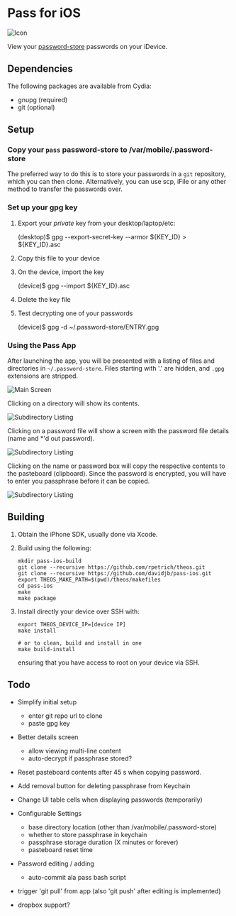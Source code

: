 Pass for iOS
============

![Icon](https://raw.github.com/rephorm/pass-ios/master/Resources/Icon.png)

View your [password-store][] passwords on your iDevice.

[password-store]: http://zx2c4.com/projects/password-store

Dependencies
------------

The following packages are available from Cydia:

  * gnupg  (required)
  * git    (optional)

Setup
-----

### Copy your `pass` password-store to /var/mobile/.password-store

The preferred way to do this is to store your passwords in a `git` repository, which you can then clone. Alternatively, you can use scp, iFile or any other method to transfer the passwords over.

### Set up your gpg key

1) Export your *private* key from your desktop/laptop/etc:

    (desktop)$ gpg --export-secret-key --armor ${KEY_ID} > ${KEY_ID}.asc

2) Copy this file to your device

3) On the device, import the key

    (device)$ gpg --import ${KEY_ID}.asc

4) Delete the key file

5) Test decrypting one of your passwords

    (device)$ gpg -d ~/.password-store/ENTRY.gpg

### Using the Pass App

After launching the app, you will be presented with a listing of files and directories in `~/.password-store`. Files starting with '.' are hidden, and `.gpg` extensions are stripped.

![Main Screen](https://raw.github.com/rephorm/pass-ios/screenshots/screenshots/1_main_screen.png)

Clicking on a directory will show its contents.

![Subdirectory Listing](https://raw.github.com/rephorm/pass-ios/screenshots/screenshots/2_subdir.png)

Clicking on a password file will show a screen with the password file details (name and \*'d out password).

![Subdirectory Listing](https://raw.github.com/rephorm/pass-ios/screenshots/screenshots/3_entry.png)

Clicking on the name or password box will copy the respective contents to the pasteboard (clipboard). Since the password is encrypted, you will have to enter you passphrase before it can be copied.

![Subdirectory Listing](https://raw.github.com/rephorm/pass-ios/screenshots/screenshots/4_gpg.png)

Building
--------

1. Obtain the iPhone SDK, usually done via Xcode.

2. Build using the following:

       mkdir pass-ios-build
       git clone --recursive https://github.com/rpetrich/theos.git
       git clone --recursive https://github.com/davidjb/pass-ios.git
       export THEOS_MAKE_PATH=$(pwd)/theos/makefiles
       cd pass-ios
       make
       make package

3. Install directly your device over SSH with:

       export THEOS_DEVICE_IP=[device IP]
       make install

       # or to clean, build and install in one
       make build-install

   ensuring that you have access to root on your device via SSH.


Todo
----

* Simplify initial setup

  - enter git repo url to clone
  - paste gpg key

* Better details screen
  - allow viewing multi-line content
  - auto-decrypt if passphrase stored?

* Reset pasteboard contents after 45 s when copying password.

* Add removal button for deleting passphrase from Keychain

* Change UI table cells when displaying passwords (temporarily)

* Configurable Settings

  - base directory location (other than /var/mobile/.password-store)
  - whether to store passphrase in keychain
  - passphrase storage duration (X minutes or forever)
  - pasteboard reset time

* Password editing / adding
  - auto-commit ala pass bash script

* trigger 'git pull' from app (also 'git push' after editing is implemented)
* dropbox support?
